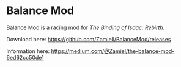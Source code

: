 # Balance Mod

Balance Mod is a racing mod for *The Binding of Isaac: Rebirth*.

Download here: https://github.com/Zamiell/BalanceMod/releases

Information here: https://medium.com/@Zamiel/the-balance-mod-6ed62cc50de1
